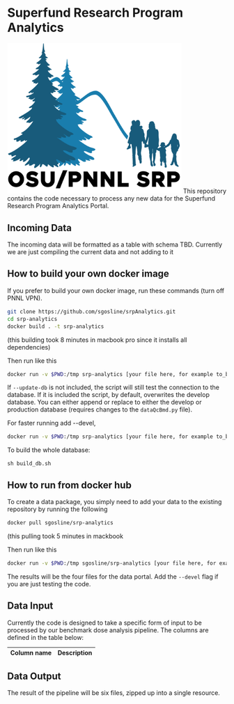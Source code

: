 # Superfund Research Program Analytics

<img src="OSU-PNNLsuperfund_Small.png"  width="400">
This repository contains the code necessary to process any new data for the Superfund Research Program Analytics Portal.

## Incoming Data

The incoming data will be formatted as a table with schema TBD. Currently we are just compiling the current data and not adding to it

## How to build your own docker image

If you prefer to build your own docker image, run these commands (turn off PNNL VPN).

```bash
git clone https://github.com/sgosline/srpAnalytics.git
cd srp-analytics
docker build . -t srp-analytics
```

(this building took 8 minutes in macbook pro since it installs all dependencies)

Then run like this

```bash
docker run -v $PWD:/tmp srp-analytics [your file here, for example to_be_processedt/7_PAH_zf_morphology_data_2020NOV11_tall.csv] [--update-db]
```

If ```--update-db``` is not included, the script will still test the connection to the database. If it is included the script, by default, overwrites the develop database. You can either append or replace to either the develop or production database (requires changes to the ```dataQcBmd.py``` file).

For faster running add --devel,

```bash
docker run -v $PWD:/tmp srp-analytics [your file here, for example to_be_processedt/7_PAH_zf_morphology_data_2020NOV11_tall.csv] --devel
```

To build the whole database:

``` 1c-enterprise
sh build_db.sh
```

## How to run from docker hub

To create a data package, you simply need to add your data to the existing repository by running the following

```bash
docker pull sgosline/srp-analytics
```

(this pulling took 5 minutes in mackbook

Then run like this

```bash
docker run -v $PWD:/tmp sgosline/srp-analytics [your file here, for example test_input/7_PAH_zf_morphology_data_2020NOV11_tall.csv]
```

The results will be the four files for the data portal. Add the `--devel` flag if you are just testing the code.

## Data Input

Currently the code is designed to take a specific form of input to be processed by our benchmark dose analysis pipeline. The columns are defined in the table below:

| Column name| Description|
| ---| ---|

## Data Output

The result of the pipeline will be six files, zipped up into a single resource.
